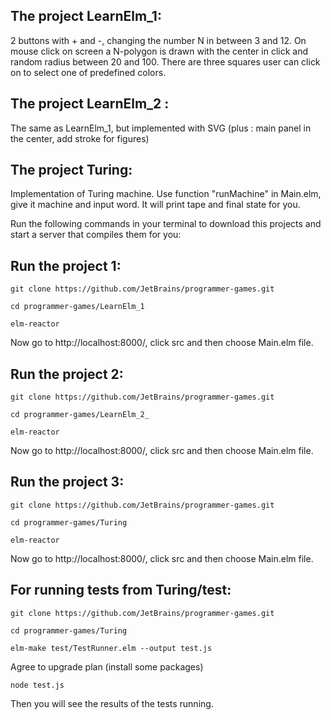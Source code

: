 ## **The project LearnElm_1:**

2 buttons with + and -, changing the number N in between 3 and 12.
On mouse click on screen a N-polygon is drawn with the center in click and random radius between 20 and 100.
There are three squares user can click on to select one of predefined colors.

## **The project LearnElm_2 :**

The same as LearnElm_1, but implemented with SVG (plus : main panel in the center, add stroke for figures)

## **The project Turing:**

Implementation of Turing machine. Use function "runMachine" in Main.elm, give it machine and input word. It will print tape and final state for you. 


Run the following commands in your terminal to download this projects and start a server that compiles them for you:

## **Run the project 1:**

    git clone https://github.com/JetBrains/programmer-games.git 

    cd programmer-games/LearnElm_1

    elm-reactor

Now go to http://localhost:8000/, click src and then choose Main.elm file.

## **Run the project 2:**                                                              
                                                                                   
    git clone https://github.com/JetBrains/programmer-games.git                 
                                                                                     
    cd programmer-games/LearnElm_2_                                              

    elm-reactor                                                                 
                                                                                        
Now go to http://localhost:8000/, click src and then choose Main.elm file.  

## **Run the project 3:**

    git clone https://github.com/JetBrains/programmer-games.git

    cd programmer-games/Turing    

    elm-reactor 

Now go to http://localhost:8000/, click src and then choose Main.elm file.

## **For running tests from Turing/test:**

    git clone https://github.com/JetBrains/programmer-games.git

    cd programmer-games/Turing

    elm-make test/TestRunner.elm --output test.js

Agree to upgrade plan (install some packages)

    node test.js

Then you will see the results of the tests running.
